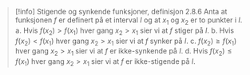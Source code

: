 
> [!info] Stigende og synkende funksjoner, definisjon 2.8.6
> Anta at funksjonen $f$ er definert på et interval $I$ og at $x_1$ og $x_2$ er to punkter i $I$.  
> a. Hvis $f(x_2) > f(x_1)$ hver gang $x_2 > x_1$ sier vi at $f$ stiger på $I$.
> b. Hvis $f(x_2) < f(x_1)$ hver gang $x_2 > x_1$ sier vi at $f$ synker på $I$.
> c. $f(x_2) \geq f(x_1)$ hver gang $x_2 > x_1$ sier vi at $f$ er ikke-synkende på $I$.
> d. Hvis $f(x_2) \leq f(x_1)$ hver gang $x_2 > x_1$ sier vi at $f$ er ikke-stigende på $I$.
